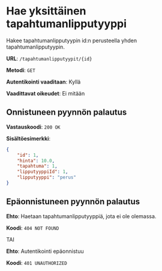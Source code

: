 # Hae yksittäinen tapahtumanlipputyyppi

Hakee tapahtumanlipputyypin id:n perusteella yhden tapahtumanlipputyypin.

**URL**: `/tapahtumanlipputyypit/{id}`

**Metodi**: `GET`

__Autentikointi vaaditaan__: Kyllä

**Vaadittavat oikeudet**: Ei mitään

## Onnistuneen pyynnön palautus

**Vastauskoodi**: `200 OK`

**Sisältöesimerkki**:

```json
{
    "id": 1,
    "hinta": 10.0,
    "tapahtuma": 1,
    "lipputyyppiId": 1,
    "lipputyyppi": "perus"
}
```

## Epäonnistuneen pyynnön palautus

**Ehto**: Haetaan tapahtumanlipputyyppiä, jota ei ole olemassa.

**Koodi**: `404 NOT FOUND`

TAI

__Ehto__: Autentikointi epäonnistuu

__Koodi__: `401 UNAUTHORIZED`